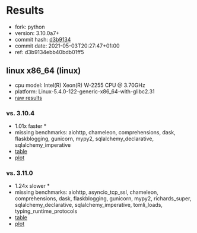 # Results

- fork: python
- version: 3.10.0a7+
- commit hash: [d3b9134](https://github.com/python/cpython/commit/d3b9134)
- commit date: 2021-05-03T20:27:47+01:00
- ref: d3b9134ebb40bdb01ff5

## linux x86_64 (linux)

- cpu model: Intel(R) Xeon(R) W-2255 CPU @ 3.70GHz
- platform: Linux-5.4.0-122-generic-x86_64-with-glibc2.31
- [raw results](bm-20210503-linux-x86_64-python-d3b9134ebb40bdb01ff5-3.10.0a7%2B-d3b9134.json)

### vs. 3.10.4

- 1.01x faster \*
- missing benchmarks: aiohttp, chameleon, comprehensions, dask, flaskblogging, gunicorn, mypy2, sqlalchemy_declarative, sqlalchemy_imperative
- [table](bm-20210503-linux-x86_64-python-d3b9134ebb40bdb01ff5-3.10.0a7%2B-d3b9134-vs-3.10.4.md)
- [plot](bm-20210503-linux-x86_64-python-d3b9134ebb40bdb01ff5-3.10.0a7%2B-d3b9134-vs-3.10.4.png)

### vs. 3.11.0

- 1.24x slower \*
- missing benchmarks: aiohttp, asyncio_tcp_ssl, chameleon, comprehensions, dask, flaskblogging, gunicorn, mypy2, richards_super, sqlalchemy_declarative, sqlalchemy_imperative, tomli_loads, typing_runtime_protocols
- [table](bm-20210503-linux-x86_64-python-d3b9134ebb40bdb01ff5-3.10.0a7%2B-d3b9134-vs-3.11.0.md)
- [plot](bm-20210503-linux-x86_64-python-d3b9134ebb40bdb01ff5-3.10.0a7%2B-d3b9134-vs-3.11.0.png)

